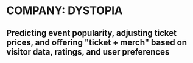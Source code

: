 # COMPANY: DYSTOPIA

## Predicting event popularity, adjusting ticket prices, and offering "ticket + merch" based on visitor data, ratings, and user preferences
